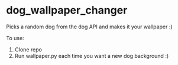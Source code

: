 # dog_wallpaper_changer
Picks a random dog from the dog API and makes it your wallpaper :)

To use:
1. Clone repo
2. Run wallpaper.py each time you want a new dog background :)

